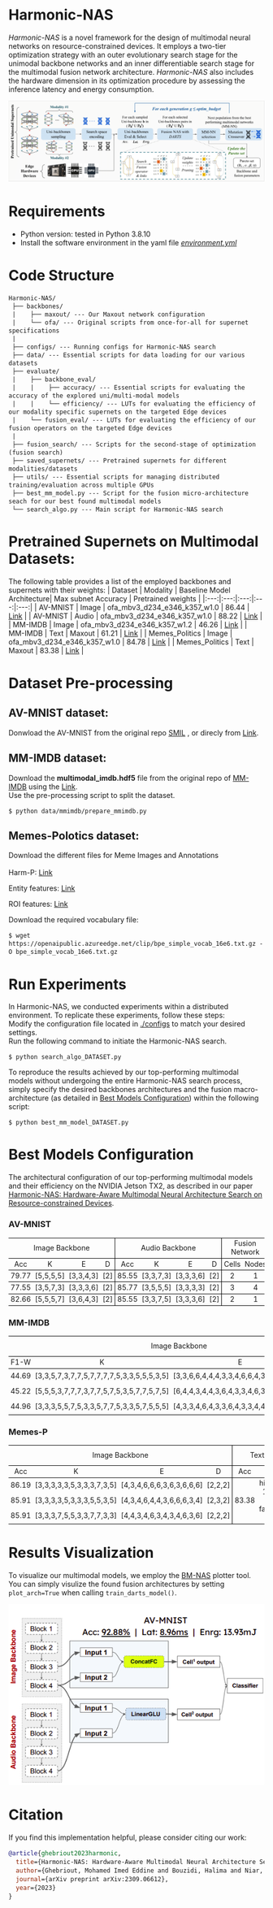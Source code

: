 # Harmonic-NAS
*Harmonic-NAS* is a novel framework for the design of multimodal neural networks on resource-constrained devices. It employs a two-tier optimization strategy with an outer evolutionary search stage for the unimodal backbone networks and an inner differentiable search stage for the multimodal fusion network architecture. *Harmonic-NAS* also includes the hardware dimension in its optimization procedure by assessing the inference latency and energy consumption.

![framework](framework-1.png)



# Requirements

- Python version: tested in Python 3.8.10
- Install the software environment in the yaml file [*environment.yml*](./environment.yml)


# Code Structure
```
Harmonic-NAS/
 ├── backbones/
 |    ├── maxout/ --- Our Maxout network configuration
 |    └── ofa/ --- Original scripts from once-for-all for supernet specifications
 | 
 ├── configs/ --- Running configs for Harmonic-NAS search
 ├── data/ --- Essential scripts for data loading for our various datasets
 ├── evaluate/
 |    ├── backbone_eval/
 |    |    ├── accuracy/ --- Essential scripts for evaluating the accuracy of the explored uni/multi-modal models
 |    |    └── efficiency/ --- LUTs for evaluating the efficiency of our modality specific supernets on the targeted Edge devices
 |    └── fusion_eval/ --- LUTs for evaluating the efficiency of our fusion operators on the targeted Edge devices
 | 
 ├── fusion_search/ --- Scripts for the second-stage of optimization (fusion search)
 ├── saved_supernets/ --- Pretrained supernets for different modalities/datasets
 ├── utils/ --- Essential scripts for managing distributed training/evaluation across multiple GPUs
 ├── best_mm_model.py --- Script for the fusion micro-architecture seach for our best found multimodal models
 └── search_algo.py --- Main script for Harmonic-NAS search
```

# Pretrained Supernets on Multimodal Datasets:
The following table provides a list of the employed backbones and supernets with their weights:
| Dataset | Modality | Baseline Model Architecture| Max subnet Accuracy | Pretrained weights |
|:---:|:---:|:---:|:---:|:---:|
| AV-MNIST | Image | ofa_mbv3_d234_e346_k357_w1.0 | 86.44 | [Link](https://drive.google.com/file/d/1ff9-jsQ4shX7WwGZJZSXFAPQpET7Ek0k/view?usp=drive_link) |
| AV-MNIST | Audio | ofa_mbv3_d234_e346_k357_w1.0 | 88.22 | [Link](https://drive.google.com/file/d/1ytXHYMc2KKg1phGOLCzqIKcJP-5VmNOw/view?usp=drive_link) |
| MM-IMDB | Image | ofa_mbv3_d234_e346_k357_w1.2 | 46.26 | [Link](https://drive.google.com/file/d/1JnCFxZHNZA6AfkpfuxbGTeAgZQCi59gR/view?usp=drive_link) |
| MM-IMDB | Text | Maxout | 61.21 | [Link](https://drive.google.com/file/d/1hR7o-UeuLasLyeNBsr181ALaAjOCLRIc/view?usp=drive_link) |
| Memes_Politics | Image | ofa_mbv3_d234_e346_k357_w1.0 | 84.78 | [Link](https://drive.google.com/file/d/14RYsdyVWmoTzgmQIoMDaP1ztHXPdNOZw/view?usp=drive_link) |
| Memes_Politics | Text | Maxout | 83.38 | [Link](https://drive.google.com/file/d/1GlHRzPmMTa-BPx6n8gDTH79PXR54PxWy/view?usp=drive_link) |

# Dataset Pre-processing

## AV-MNIST dataset: 
Donwload the AV-MNIST from the original repo [SMIL](https://github.com/mengmenm/SMIL) , or direcly from [Link](https://drive.google.com/file/d/1JTS--8d_BxzZfhQfSAAYeYTjCdUbJyuD/view).

## MM-IMDB dataset: 
Download the **multimodal_imdb.hdf5** file from the original repo of [MM-IMDB](https://github.com/johnarevalo/gmu-mmimdb) using the [Link](https://archive.org/download/mmimdb/multimodal_imdb.hdf5).<br>
Use the pre-processing script to split the dataset.

```shell
$ python data/mmimdb/prepare_mmimdb.py
```

## Memes-Polotics dataset: 
Download the different files for Meme Images and Annotations <br><br>
Harm-P: [Link](https://drive.google.com/file/d/1fw850yxKNqzpRpQKH88D13yfrwX1MLde/view?usp=sharing)

Entity features: [Link](https://drive.google.com/file/d/1KBltp_97CJIOcrxln9VbDfoKxbVQKcVN/view?usp=sharing)

ROI features: [Link](https://drive.google.com/file/d/1KRAJcTme4tmbuNXLQ72NTfnQf3x2YQT_/view?usp=sharing)


Download the required vocabulary file:
```shell
$ wget https://openaipublic.azureedge.net/clip/bpe_simple_vocab_16e6.txt.gz -O bpe_simple_vocab_16e6.txt.gz
```



# Run Experiments
In Harmonic-NAS, we conducted experiments within a distributed environment. To replicate these experiments, follow these steps:<br>
Modify the configuration file located in [./configs](./configs) to match your desired settings.<br>
Run the following command to initiate the Harmonic-NAS search.
```shell
$ python search_algo_DATASET.py
```

To reproduce the results achieved by our top-performing multimodal models without undergoing the entire Harmonic-NAS search process, simply specify the desired backbones architectures and the fusion macro-architecture (as detailed in [Best Models Configuration](#best-models-configuration)) within the following script:
```shell
$ python best_mm_model_DATASET.py
```

# Best Models Configuration

The architectural configuration of our top-performing multimodal models and their efficiency on the NVIDIA Jetson TX2, as described in our paper [Harmonic-NAS: Hardware-Aware Multimodal Neural Architecture Search on Resource-constrained Devices](https://arxiv.org/pdf/2309.06612.pdf).

### AV-MNIST
<table style="border-collapse: collapse; border: none; border-spacing: 0px;">	<tr>		<td colspan="4" style="border-bottom: 1px solid rgb(0, 0, 0); border-right: 1px solid rgb(0, 0, 0); border-top: 1px solid rgb(0, 0, 0); text-align: center; padding-right: 3pt; padding-left: 3pt;">			Image Backbone		</td>		<td colspan="4" style="border-width: 1px; border-style: solid; border-color: rgb(0, 0, 0); text-align: center; padding-right: 3pt; padding-left: 3pt;">			Audio Backbone		</td>		<td colspan="2" style="border-width: 1px; border-style: solid; border-color: rgb(0, 0, 0); text-align: center; padding-right: 3pt; padding-left: 3pt;">			Fusion Network		</td>		<td colspan="3" style="border-bottom: 1px solid rgb(0, 0, 0); border-left: 1px solid rgb(0, 0, 0); border-top: 1px solid rgb(0, 0, 0); text-align: center; padding-right: 3pt; padding-left: 3pt;">			Multimodal Evaluation		</td>	</tr>	<tr>		<td style="border-top: 1px solid rgb(0, 0, 0); border-bottom: 1px solid rgb(0, 0, 0); text-align: center; padding-right: 3pt; padding-left: 3pt;">			Acc		</td>		<td style="border-top: 1px solid rgb(0, 0, 0); border-bottom: 1px solid rgb(0, 0, 0); text-align: center; padding-right: 3pt; padding-left: 3pt;">			K		</td>		<td style="border-top: 1px solid rgb(0, 0, 0); border-bottom: 1px solid rgb(0, 0, 0); text-align: center; padding-right: 3pt; padding-left: 3pt;">			E		</td>		<td style="border-top: 1px solid rgb(0, 0, 0); border-right: 1px solid rgb(0, 0, 0); border-bottom: 1px solid rgb(0, 0, 0); text-align: center; padding-right: 3pt; padding-left: 3pt;">			D		</td>		<td style="border-top: 1px solid rgb(0, 0, 0); border-left: 1px solid rgb(0, 0, 0); border-bottom: 1px solid rgb(0, 0, 0); text-align: center; padding-right: 3pt; padding-left: 3pt;">			Acc		</td>		<td style="border-top: 1px solid rgb(0, 0, 0); border-bottom: 1px solid rgb(0, 0, 0); text-align: center; padding-right: 3pt; padding-left: 3pt;">			K		</td>		<td style="border-top: 1px solid rgb(0, 0, 0); border-bottom: 1px solid rgb(0, 0, 0); text-align: center; padding-right: 3pt; padding-left: 3pt;">			E		</td>		<td style="border-top: 1px solid rgb(0, 0, 0); border-right: 1px solid rgb(0, 0, 0); border-bottom: 1px solid rgb(0, 0, 0); text-align: center; padding-right: 3pt; padding-left: 3pt;">			D		</td>		<td style="border-top: 1px solid rgb(0, 0, 0); border-left: 1px solid rgb(0, 0, 0); border-bottom: 1px solid rgb(0, 0, 0); text-align: center; padding-right: 3pt; padding-left: 3pt;">			Cells		</td>		<td style="border-top: 1px solid rgb(0, 0, 0); border-right: 1px solid rgb(0, 0, 0); border-bottom: 1px solid rgb(0, 0, 0); text-align: center; padding-right: 3pt; padding-left: 3pt;">			Nodes		</td>		<td style="border-top: 1px solid rgb(0, 0, 0); border-left: 1px solid rgb(0, 0, 0); border-bottom: 1px solid rgb(0, 0, 0); text-align: center; padding-right: 3pt; padding-left: 3pt;">			Acc		</td>		<td style="border-top: 1px solid rgb(0, 0, 0); border-bottom: 1px solid rgb(0, 0, 0); text-align: center; padding-right: 3pt; padding-left: 3pt;">			Lat		</td>		<td style="border-top: 1px solid rgb(0, 0, 0); border-bottom: 1px solid rgb(0, 0, 0); text-align: center; padding-right: 3pt; padding-left: 3pt;">			Enr		</td>	</tr>	<tr>		<td style="border-bottom: 1px solid rgb(0, 0, 0); border-top: 1px solid rgb(0, 0, 0); text-align: center; padding-right: 3pt; padding-left: 3pt;">			79.77		</td>		<td style="border-bottom: 1px solid rgb(0, 0, 0); border-top: 1px solid rgb(0, 0, 0); text-align: center; padding-right: 3pt; padding-left: 3pt;">			[5,5,5,5]		</td>		<td style="border-bottom: 1px solid rgb(0, 0, 0); border-top: 1px solid rgb(0, 0, 0); text-align: center; padding-right: 3pt; padding-left: 3pt;">			[3,3,4,3]		</td>		<td style="border-right: 1px solid rgb(0, 0, 0); border-bottom: 1px solid rgb(0, 0, 0); border-top: 1px solid rgb(0, 0, 0); text-align: center; padding-right: 3pt; padding-left: 3pt;">			[2]		</td>		<td style="border-left: 1px solid rgb(0, 0, 0); border-bottom: 1px solid rgb(0, 0, 0); border-top: 1px solid rgb(0, 0, 0); text-align: center; padding-right: 3pt; padding-left: 3pt;">			85.55		</td>		<td style="border-bottom: 1px solid rgb(0, 0, 0); border-top: 1px solid rgb(0, 0, 0); text-align: center; padding-right: 3pt; padding-left: 3pt;">			[3,3,7,3]		</td>		<td style="border-bottom: 1px solid rgb(0, 0, 0); border-top: 1px solid rgb(0, 0, 0); text-align: center; padding-right: 3pt; padding-left: 3pt;">			[3,3,3,6]		</td>		<td style="border-right: 1px solid rgb(0, 0, 0); border-bottom: 1px solid rgb(0, 0, 0); border-top: 1px solid rgb(0, 0, 0); text-align: center; padding-right: 3pt; padding-left: 3pt;">			[2]		</td>		<td style="border-left: 1px solid rgb(0, 0, 0); border-bottom: 1px solid rgb(0, 0, 0); border-top: 1px solid rgb(0, 0, 0); text-align: center; padding-right: 3pt; padding-left: 3pt;">			2		</td>		<td style="border-right: 1px solid rgb(0, 0, 0); border-bottom: 1px solid rgb(0, 0, 0); border-top: 1px solid rgb(0, 0, 0); text-align: center; padding-right: 3pt; padding-left: 3pt;">			1		</td>		<td style="border-left: 1px solid rgb(0, 0, 0); border-bottom: 1px solid rgb(0, 0, 0); border-top: 1px solid rgb(0, 0, 0); text-align: center; padding-right: 3pt; padding-left: 3pt;">			92.88		</td>		<td style="border-bottom: 1px solid rgb(0, 0, 0); border-top: 1px solid rgb(0, 0, 0); text-align: center; padding-right: 3pt; padding-left: 3pt;">			<b>8.96</b>		</td>		<td style="border-bottom: 1px solid rgb(0, 0, 0); border-top: 1px solid rgb(0, 0, 0); text-align: center; padding-right: 3pt; padding-left: 3pt;">			13.93		</td>	</tr>	<tr>		<td style="border-top: 1px solid rgb(0, 0, 0); border-bottom: 1px solid rgb(0, 0, 0); text-align: center; padding-right: 3pt; padding-left: 3pt;">			77.55		</td>		<td style="border-top: 1px solid rgb(0, 0, 0); border-bottom: 1px solid rgb(0, 0, 0); text-align: center; padding-right: 3pt; padding-left: 3pt;">			[3,5,7,3]		</td>		<td style="border-top: 1px solid rgb(0, 0, 0); border-bottom: 1px solid rgb(0, 0, 0); text-align: center; padding-right: 3pt; padding-left: 3pt;">			[3,3,3,6]		</td>		<td style="border-right: 1px solid rgb(0, 0, 0); border-top: 1px solid rgb(0, 0, 0); border-bottom: 1px solid rgb(0, 0, 0); text-align: center; padding-right: 3pt; padding-left: 3pt;">			[2]		</td>		<td style="border-left: 1px solid rgb(0, 0, 0); border-top: 1px solid rgb(0, 0, 0); border-bottom: 1px solid rgb(0, 0, 0); text-align: center; padding-right: 3pt; padding-left: 3pt;">			85.77		</td>		<td style="border-top: 1px solid rgb(0, 0, 0); border-bottom: 1px solid rgb(0, 0, 0); text-align: center; padding-right: 3pt; padding-left: 3pt;">			[3,5,5,5]		</td>		<td style="border-top: 1px solid rgb(0, 0, 0); border-bottom: 1px solid rgb(0, 0, 0); text-align: center; padding-right: 3pt; padding-left: 3pt;">			[3,3,3,3]		</td>		<td style="border-right: 1px solid rgb(0, 0, 0); border-top: 1px solid rgb(0, 0, 0); border-bottom: 1px solid rgb(0, 0, 0); text-align: center; padding-right: 3pt; padding-left: 3pt;">			[2]		</td>		<td style="border-left: 1px solid rgb(0, 0, 0); border-top: 1px solid rgb(0, 0, 0); border-bottom: 1px solid rgb(0, 0, 0); text-align: center; padding-right: 3pt; padding-left: 3pt;">			3		</td>		<td style="border-right: 1px solid rgb(0, 0, 0); border-top: 1px solid rgb(0, 0, 0); border-bottom: 1px solid rgb(0, 0, 0); text-align: center; padding-right: 3pt; padding-left: 3pt;">			4		</td>		<td style="border-left: 1px solid rgb(0, 0, 0); border-top: 1px solid rgb(0, 0, 0); border-bottom: 1px solid rgb(0, 0, 0); text-align: center; padding-right: 3pt; padding-left: 3pt;">			<b>95.55</b>		</td>		<td style="border-top: 1px solid rgb(0, 0, 0); border-bottom: 1px solid rgb(0, 0, 0); text-align: center; padding-right: 3pt; padding-left: 3pt;">			14.41		</td>		<td style="border-top: 1px solid rgb(0, 0, 0); border-bottom: 1px solid rgb(0, 0, 0); text-align: center; padding-right: 3pt; padding-left: 3pt;">			25.49		</td>	</tr>	<tr>		<td style="border-bottom: 1px solid rgb(0, 0, 0); border-top: 1px solid rgb(0, 0, 0); text-align: center; padding-right: 3pt; padding-left: 3pt;">			82.66		</td>		<td style="border-bottom: 1px solid rgb(0, 0, 0); border-top: 1px solid rgb(0, 0, 0); text-align: center; padding-right: 3pt; padding-left: 3pt;">			[5,5,5,7]		</td>		<td style="border-bottom: 1px solid rgb(0, 0, 0); border-top: 1px solid rgb(0, 0, 0); text-align: center; padding-right: 3pt; padding-left: 3pt;">			[3,6,4,3]		</td>		<td style="border-right: 1px solid rgb(0, 0, 0); border-bottom: 1px solid rgb(0, 0, 0); border-top: 1px solid rgb(0, 0, 0); text-align: center; padding-right: 3pt; padding-left: 3pt;">			[2]		</td>		<td style="border-left: 1px solid rgb(0, 0, 0); border-bottom: 1px solid rgb(0, 0, 0); border-top: 1px solid rgb(0, 0, 0); text-align: center; padding-right: 3pt; padding-left: 3pt;">			85.55		</td>		<td style="border-bottom: 1px solid rgb(0, 0, 0); border-top: 1px solid rgb(0, 0, 0); text-align: center; padding-right: 3pt; padding-left: 3pt;">			[3,3,7,5]		</td>		<td style="border-bottom: 1px solid rgb(0, 0, 0); border-top: 1px solid rgb(0, 0, 0); text-align: center; padding-right: 3pt; padding-left: 3pt;">			[3,3,3,6]		</td>		<td style="border-right: 1px solid rgb(0, 0, 0); border-bottom: 1px solid rgb(0, 0, 0); border-top: 1px solid rgb(0, 0, 0); text-align: center; padding-right: 3pt; padding-left: 3pt;">			[2]		</td>		<td style="border-left: 1px solid rgb(0, 0, 0); border-bottom: 1px solid rgb(0, 0, 0); border-top: 1px solid rgb(0, 0, 0); text-align: center; padding-right: 3pt; padding-left: 3pt;">			2		</td>		<td style="border-right: 1px solid rgb(0, 0, 0); border-bottom: 1px solid rgb(0, 0, 0); border-top: 1px solid rgb(0, 0, 0); text-align: center; padding-right: 3pt; padding-left: 3pt;">			1		</td>		<td style="border-left: 1px solid rgb(0, 0, 0); border-bottom: 1px solid rgb(0, 0, 0); border-top: 1px solid rgb(0, 0, 0); text-align: center; padding-right: 3pt; padding-left: 3pt;">			95.33		</td>		<td style="border-bottom: 1px solid rgb(0, 0, 0); border-top: 1px solid rgb(0, 0, 0); text-align: center; padding-right: 3pt; padding-left: 3pt;">			9.11		</td>		<td style="border-bottom: 1px solid rgb(0, 0, 0); border-top: 1px solid rgb(0, 0, 0); text-align: center; padding-right: 3pt; padding-left: 3pt;">			<b>13.88</b>		</td>	</tr></table> 


### MM-IMDB
<table style="border-collapse: collapse; border: none; border-spacing: 0px;">	<tr>		<td colspan="4" style="border-bottom: 1px solid rgb(0, 0, 0); border-right: 1px solid rgb(0, 0, 0); border-top: 1px solid rgb(0, 0, 0); text-align: center; padding-right: 3pt; padding-left: 3pt;">			Image Backbone		</td>		<td colspan="2" style="border-width: 1px; border-style: solid; border-color: rgb(0, 0, 0); text-align: center; padding-right: 3pt; padding-left: 3pt;">			Text Backbone		</td>		<td colspan="2" style="border-width: 1px; border-style: solid; border-color: rgb(0, 0, 0); text-align: center; padding-right: 3pt; padding-left: 3pt;">			Fusion Network		</td>		<td colspan="3" style="border-bottom: 1px solid rgb(0, 0, 0); border-left: 1px solid rgb(0, 0, 0); border-top: 1px solid rgb(0, 0, 0); text-align: center; padding-right: 3pt; padding-left: 3pt;">			Multimodal Evaluation		</td>	</tr>	<tr>		<td style="border-top: 1px solid rgb(0, 0, 0); border-bottom: 1px solid rgb(0, 0, 0); text-align: center; padding-right: 3pt; padding-left: 3pt;">			F1-W		</td>		<td style="border-top: 1px solid rgb(0, 0, 0); border-bottom: 1px solid rgb(0, 0, 0); text-align: center; padding-right: 3pt; padding-left: 3pt;">			K		</td>		<td style="border-top: 1px solid rgb(0, 0, 0); border-bottom: 1px solid rgb(0, 0, 0); text-align: center; padding-right: 3pt; padding-left: 3pt;">			E		</td>		<td style="border-top: 1px solid rgb(0, 0, 0); border-bottom: 1px solid rgb(0, 0, 0); border-right: 1px solid rgb(0, 0, 0); text-align: center; padding-right: 3pt; padding-left: 3pt;">			D		</td>		<td style="border-top: 1px solid rgb(0, 0, 0); border-bottom: 1px solid rgb(0, 0, 0); border-left: 1px solid rgb(0, 0, 0); text-align: center; padding-right: 3pt; padding-left: 3pt;">			F1-W		</td>		<td style="border-top: 1px solid rgb(0, 0, 0); border-bottom: 1px solid rgb(0, 0, 0); border-right: 1px solid rgb(0, 0, 0); text-align: center; padding-right: 3pt; padding-left: 3pt;">			Maxout		</td>		<td style="border-top: 1px solid rgb(0, 0, 0); border-bottom: 1px solid rgb(0, 0, 0); border-left: 1px solid rgb(0, 0, 0); text-align: center; padding-right: 3pt; padding-left: 3pt;">			Cells		</td>		<td style="border-top: 1px solid rgb(0, 0, 0); border-bottom: 1px solid rgb(0, 0, 0); border-right: 1px solid rgb(0, 0, 0); text-align: center; padding-right: 3pt; padding-left: 3pt;">			Nodes		</td>		<td style="border-top: 1px solid rgb(0, 0, 0); border-bottom: 1px solid rgb(0, 0, 0); border-left: 1px solid rgb(0, 0, 0); text-align: center; padding-right: 3pt; padding-left: 3pt;">			F1-W		</td>		<td style="border-top: 1px solid rgb(0, 0, 0); border-bottom: 1px solid rgb(0, 0, 0); text-align: center; padding-right: 3pt; padding-left: 3pt;">			Lat		</td>		<td style="border-top: 1px solid rgb(0, 0, 0); border-bottom: 1px solid rgb(0, 0, 0); text-align: center; padding-right: 3pt; padding-left: 3pt;">			Enr		</td>	</tr>	<tr>		<td style="border-top: 1px solid rgb(0, 0, 0); text-align: center; padding-right: 3pt; padding-left: 3pt;">			44.69		</td>		<td style="border-top: 1px solid rgb(0, 0, 0); text-align: center; padding-right: 3pt; padding-left: 3pt;">			[3,3,5,7,3,7,7,5,7,7,7,7,5,3,3,5,5,5,3,5]		</td>		<td style="border-top: 1px solid rgb(0, 0, 0); text-align: center; padding-right: 3pt; padding-left: 3pt;">			[3,3,6,6,4,4,4,3,3,4,6,6,4,3,6,3,6,4,3,3]		</td>		<td style="border-top: 1px solid rgb(0, 0, 0); border-right: 1px solid rgb(0, 0, 0); text-align: center; padding-right: 3pt; padding-left: 3pt;">			[2,2,3,2,2]		</td>		<td rowspan="3" style="border-top: 1px solid rgb(0, 0, 0); border-left: 1px solid rgb(0, 0, 0); border-bottom: 1px solid rgb(0, 0, 0); text-align: center; padding-right: 3pt; padding-left: 3pt;">			61.18		</td>		<td rowspan="3" style="border-top: 1px solid rgb(0, 0, 0); border-right: 1px solid rgb(0, 0, 0); border-bottom: 1px solid rgb(0, 0, 0); text-align: center; padding-right: 3pt; padding-left: 3pt;">			hidden_features: 128, n_blocks: 2, factor_multiplier: 2		</td>		<td style="border-top: 1px solid rgb(0, 0, 0); border-left: 1px solid rgb(0, 0, 0); text-align: center; padding-right: 3pt; padding-left: 3pt;">			2		</td>		<td style="border-top: 1px solid rgb(0, 0, 0); border-right: 1px solid rgb(0, 0, 0); text-align: center; padding-right: 3pt; padding-left: 3pt;">			1		</td>		<td style="border-top: 1px solid rgb(0, 0, 0); border-left: 1px solid rgb(0, 0, 0); text-align: center; padding-right: 3pt; padding-left: 3pt;">			63.61		</td>		<td style="border-top: 1px solid rgb(0, 0, 0); text-align: center; padding-right: 3pt; padding-left: 3pt;">			<b>21.37</b>		</td>		<td style="border-top: 1px solid rgb(0, 0, 0); text-align: center; padding-right: 3pt; padding-left: 3pt;">			<b>113.99</b>		</td>	</tr>	<tr>		<td style="text-align: center; padding-right: 3pt; padding-left: 3pt;">			45.22		</td>		<td style="text-align: center; padding-right: 3pt; padding-left: 3pt;">			[5,5,5,3,7,7,7,3,7,7,5,7,5,3,5,7,7,5,7,5]		</td>		<td style="text-align: center; padding-right: 3pt; padding-left: 3pt;">			[6,4,4,3,4,4,3,6,4,3,3,4,6,3,4,3,6,4,4,6]		</td>		<td style="border-right: 1px solid rgb(0, 0, 0); text-align: center; padding-right: 3pt; padding-left: 3pt;">			[4,2,3,2,3]		</td>		<td style="border-left: 1px solid rgb(0, 0, 0); text-align: center; padding-right: 3pt; padding-left: 3pt;">			1		</td>		<td style="border-right: 1px solid rgb(0, 0, 0); text-align: center; padding-right: 3pt; padding-left: 3pt;">			1		</td>		<td style="border-left: 1px solid rgb(0, 0, 0); text-align: center; padding-right: 3pt; padding-left: 3pt;">			<b>64.36</b>		</td>		<td style="text-align: center; padding-right: 3pt; padding-left: 3pt;">			28.68		</td>		<td style="text-align: center; padding-right: 3pt; padding-left: 3pt;">			163.04		</td>	</tr>	<tr>		<td style="border-bottom: 1px solid rgb(0, 0, 0); text-align: center; padding-right: 3pt; padding-left: 3pt;">			44.96		</td>		<td style="border-bottom: 1px solid rgb(0, 0, 0); text-align: center; padding-right: 3pt; padding-left: 3pt;">			[3,3,3,5,5,7,5,3,3,5,7,7,5,3,3,5,7,5,5,5]		</td>		<td style="border-bottom: 1px solid rgb(0, 0, 0); text-align: center; padding-right: 3pt; padding-left: 3pt;">			[4,3,3,4,6,4,3,3,6,4,3,3,4,4,6,6,6,4,4,6]		</td>		<td style="border-right: 1px solid rgb(0, 0, 0); border-bottom: 1px solid rgb(0, 0, 0); text-align: center; padding-right: 3pt; padding-left: 3pt;">			[2,2,3,2,3]		</td>		<td style="border-left: 1px solid rgb(0, 0, 0); border-bottom: 1px solid rgb(0, 0, 0); text-align: center; padding-right: 3pt; padding-left: 3pt;">			1		</td>		<td style="border-right: 1px solid rgb(0, 0, 0); border-bottom: 1px solid rgb(0, 0, 0); text-align: center; padding-right: 3pt; padding-left: 3pt;">			1		</td>		<td style="border-left: 1px solid rgb(0, 0, 0); border-bottom: 1px solid rgb(0, 0, 0); text-align: center; padding-right: 3pt; padding-left: 3pt;">			<b>64.27</b>		</td>		<td style="border-bottom: 1px solid rgb(0, 0, 0); text-align: center; padding-right: 3pt; padding-left: 3pt;">			23.67		</td>		<td style="border-bottom: 1px solid rgb(0, 0, 0); text-align: center; padding-right: 3pt; padding-left: 3pt;">			121.75		</td>	</tr></table>

### Memes-P
<table style="border-collapse: collapse; border: none; border-spacing: 0px;">	<tr>		<td colspan="4" style="border-bottom: 1px solid rgb(0, 0, 0); border-right: 1px solid rgb(0, 0, 0); border-top: 1px solid rgb(0, 0, 0); text-align: center; padding-right: 3pt; padding-left: 3pt;">			Image Backbone		</td>		<td colspan="2" style="border-width: 1px; border-style: solid; border-color: rgb(0, 0, 0); text-align: center; padding-right: 3pt; padding-left: 3pt;">			Text Backbone		</td>		<td colspan="2" style="border-width: 1px; border-style: solid; border-color: rgb(0, 0, 0); text-align: center; padding-right: 3pt; padding-left: 3pt;">			Fusion Network		</td>		<td colspan="3" style="border-bottom: 1px solid rgb(0, 0, 0); border-left: 1px solid rgb(0, 0, 0); border-top: 1px solid rgb(0, 0, 0); text-align: center; padding-right: 3pt; padding-left: 3pt;">			Multimodal Evaluation		</td>	</tr>	<tr>		<td style="border-top: 1px solid rgb(0, 0, 0); border-bottom: 1px solid rgb(0, 0, 0); text-align: center; padding-right: 3pt; padding-left: 3pt;">			Acc		</td>		<td style="border-top: 1px solid rgb(0, 0, 0); border-bottom: 1px solid rgb(0, 0, 0); text-align: center; padding-right: 3pt; padding-left: 3pt;">			K		</td>		<td style="border-top: 1px solid rgb(0, 0, 0); border-bottom: 1px solid rgb(0, 0, 0); text-align: center; padding-right: 3pt; padding-left: 3pt;">			E		</td>		<td style="border-top: 1px solid rgb(0, 0, 0); border-bottom: 1px solid rgb(0, 0, 0); border-right: 1px solid rgb(0, 0, 0); text-align: center; padding-right: 3pt; padding-left: 3pt;">			D		</td>		<td style="border-top: 1px solid rgb(0, 0, 0); border-bottom: 1px solid rgb(0, 0, 0); border-left: 1px solid rgb(0, 0, 0); text-align: center; padding-right: 3pt; padding-left: 3pt;">			Acc		</td>		<td style="border-top: 1px solid rgb(0, 0, 0); border-bottom: 1px solid rgb(0, 0, 0); border-right: 1px solid rgb(0, 0, 0); text-align: center; padding-right: 3pt; padding-left: 3pt;">			Maxout		</td>		<td style="border-top: 1px solid rgb(0, 0, 0); border-bottom: 1px solid rgb(0, 0, 0); border-left: 1px solid rgb(0, 0, 0); text-align: center; padding-right: 3pt; padding-left: 3pt;">			Cells		</td>		<td style="border-top: 1px solid rgb(0, 0, 0); border-bottom: 1px solid rgb(0, 0, 0); border-right: 1px solid rgb(0, 0, 0); text-align: center; padding-right: 3pt; padding-left: 3pt;">			Nodes		</td>		<td style="border-top: 1px solid rgb(0, 0, 0); border-bottom: 1px solid rgb(0, 0, 0); border-left: 1px solid rgb(0, 0, 0); text-align: center; padding-right: 3pt; padding-left: 3pt;">			Acc		</td>		<td style="border-top: 1px solid rgb(0, 0, 0); border-bottom: 1px solid rgb(0, 0, 0); text-align: center; padding-right: 3pt; padding-left: 3pt;">			Lat		</td>		<td style="border-top: 1px solid rgb(0, 0, 0); border-bottom: 1px solid rgb(0, 0, 0); text-align: center; padding-right: 3pt; padding-left: 3pt;">			Enr		</td>	</tr>	<tr>		<td style="border-top: 1px solid rgb(0, 0, 0); text-align: center; padding-right: 3pt; padding-left: 3pt;">			86.19		</td>		<td style="border-top: 1px solid rgb(0, 0, 0); text-align: center; padding-right: 3pt; padding-left: 3pt;">			[3,3,3,3,3,5,3,3,3,7,3,5]		</td>		<td style="border-top: 1px solid rgb(0, 0, 0); text-align: center; padding-right: 3pt; padding-left: 3pt;">			[4,3,4,6,6,6,3,6,3,6,6,6]		</td>		<td style="border-top: 1px solid rgb(0, 0, 0); border-right: 1px solid rgb(0, 0, 0); text-align: center; padding-right: 3pt; padding-left: 3pt;">			[2,2,2]		</td>		<td rowspan="3" style="border-top: 1px solid rgb(0, 0, 0); border-left: 1px solid rgb(0, 0, 0); border-bottom: 1px solid rgb(0, 0, 0); text-align: center; padding-right: 3pt; padding-left: 3pt;">			83.38		</td>		<td rowspan="3" style="border-top: 1px solid rgb(0, 0, 0); border-right: 1px solid rgb(0, 0, 0); border-bottom: 1px solid rgb(0, 0, 0); text-align: center; padding-right: 3pt; padding-left: 3pt;">			hidden_features: 128, n_blocks: 2, factor_multiplier: 2		</td>		<td style="border-top: 1px solid rgb(0, 0, 0); border-left: 1px solid rgb(0, 0, 0); text-align: center; padding-right: 3pt; padding-left: 3pt;">			1		</td>		<td style="border-top: 1px solid rgb(0, 0, 0); border-right: 1px solid rgb(0, 0, 0); text-align: center; padding-right: 3pt; padding-left: 3pt;">			2		</td>		<td style="border-top: 1px solid rgb(0, 0, 0); border-left: 1px solid rgb(0, 0, 0); text-align: center; padding-right: 3pt; padding-left: 3pt;">			88.45		</td>		<td style="border-top: 1px solid rgb(0, 0, 0); text-align: center; padding-right: 3pt; padding-left: 3pt;">			<b>10.51</b>			<br>		</td>		<td style="border-top: 1px solid rgb(0, 0, 0); text-align: center; padding-right: 3pt; padding-left: 3pt;">			25.63<wbr>		</td>	</tr>	<tr>		<td style="text-align: center; padding-right: 3pt; padding-left: 3pt;">			85.91		</td>		<td style="text-align: center; padding-right: 3pt; padding-left: 3pt;">			[3,3,3,3,5,3,3,3,5,5,3,5]		</td>		<td style="text-align: center; padding-right: 3pt; padding-left: 3pt;">			[4,3,4,6,4,4,3,6,6,6,3,4]		</td>		<td style="border-right: 1px solid rgb(0, 0, 0); text-align: center; padding-right: 3pt; padding-left: 3pt;">			[2,3,2]		</td>		<td style="border-left: 1px solid rgb(0, 0, 0); text-align: center; padding-right: 3pt; padding-left: 3pt;">			2		</td>		<td style="border-right: 1px solid rgb(0, 0, 0); text-align: center; padding-right: 3pt; padding-left: 3pt;">			3		</td>		<td style="border-left: 1px solid rgb(0, 0, 0); text-align: center; padding-right: 3pt; padding-left: 3pt;">			<b>90.42</b><wbr>		</td>		<td style="text-align: center; padding-right: 3pt; padding-left: 3pt;">			12.47		</td>		<td style="text-align: center; padding-right: 3pt; padding-left: 3pt;">			31.92		</td>	</tr>	<tr>		<td style="border-bottom: 1px solid rgb(0, 0, 0); text-align: center; padding-right: 3pt; padding-left: 3pt;">			85.91		</td>		<td style="border-bottom: 1px solid rgb(0, 0, 0); text-align: center; padding-right: 3pt; padding-left: 3pt;">			[3,3,3,7,5,5,3,3,7,7,3,3]		</td>		<td style="border-bottom: 1px solid rgb(0, 0, 0); text-align: center; padding-right: 3pt; padding-left: 3pt;">			[4,4,3,4,6,3,4,3,4,6,3,6]		</td>		<td style="border-right: 1px solid rgb(0, 0, 0); border-bottom: 1px solid rgb(0, 0, 0); text-align: center; padding-right: 3pt; padding-left: 3pt;">			[2,2,2]		</td>		<td style="border-left: 1px solid rgb(0, 0, 0); border-bottom: 1px solid rgb(0, 0, 0); text-align: center; padding-right: 3pt; padding-left: 3pt;">			2		</td>		<td style="border-right: 1px solid rgb(0, 0, 0); border-bottom: 1px solid rgb(0, 0, 0); text-align: center; padding-right: 3pt; padding-left: 3pt;">			2		</td>		<td style="border-left: 1px solid rgb(0, 0, 0); border-bottom: 1px solid rgb(0, 0, 0); text-align: center; padding-right: 3pt; padding-left: 3pt;">			<b>90.14</b><wbr>		</td>		<td style="border-bottom: 1px solid rgb(0, 0, 0); text-align: center; padding-right: 3pt; padding-left: 3pt;">			11.11		</td>		<td style="border-bottom: 1px solid rgb(0, 0, 0); text-align: center; padding-right: 3pt; padding-left: 3pt;">			26.63		</td>	</tr></table>

# Results Visualization

To visualize our multimodal models, we employ the [BM-NAS](https://github.com/Somedaywilldo/BM-NAS) plotter tool.<br>
You can simply visulize the found fusion architectures by setting `plot_arch=True` when calling `train_darts_model()`.

<p align="center">
  <img src="avmnist_arch.png" alt="AV-MNIST Architecture">
</p>





# Citation
If you find this implementation helpful, please consider citing our work:
```BibTex
@article{ghebriout2023harmonic,
  title={Harmonic-NAS: Hardware-Aware Multimodal Neural Architecture Search on Resource-constrained Devices},
  author={Ghebriout, Mohamed Imed Eddine and Bouzidi, Halima and Niar, Smail and Ouarnoughi, Hamza},
  journal={arXiv preprint arXiv:2309.06612},
  year={2023}
}
```